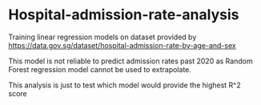 # Hospital-admission-rate-analysis
Training linear regression models on dataset provided by https://data.gov.sg/dataset/hospital-admission-rate-by-age-and-sex

This model is not reliable to predict admission rates past 2020 as Random Forest regression model cannot be used to extrapolate.

This analysis is just to test which model would provide the highest R^2 score
